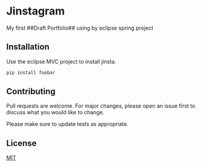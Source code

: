 # Jinstagram

My first ##Draft Portfolio## using by eclipse spring project 

## Installation

Use the eclipse MVC project to install jinsta.

```bash
pip install foobar
```

## Contributing
Pull requests are welcome. For major changes, please open an issue first to discuss what you would like to change.

Please make sure to update tests as appropriate.

## License
[MIT](https://choosealicense.com/licenses/mit/)
